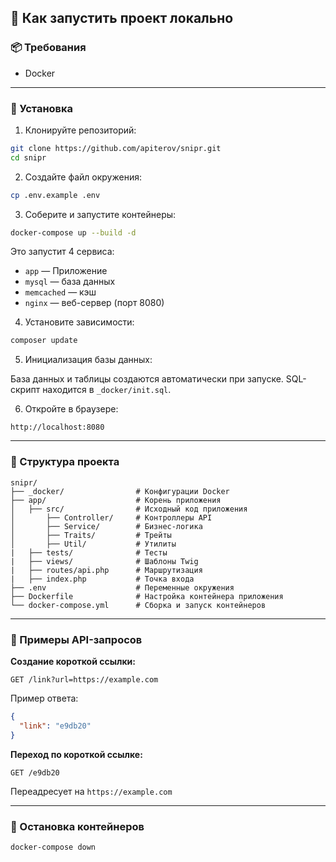 ## 🚀 Как запустить проект локально

### 📦 Требования

- Docker
---

### 🔧 Установка

1. Клонируйте репозиторий:

```bash
git clone https://github.com/apiterov/snipr.git
cd snipr
```

2. Создайте файл окружения:

```bash
cp .env.example .env
```

3. Соберите и запустите контейнеры:

```bash
docker-compose up --build -d
```

Это запустит 4 сервиса:
- `app` — Приложение
- `mysql` — база данных
- `memcached` — кэш
- `nginx` — веб-сервер (порт 8080)

4. Установите зависимости:

```bash
composer update
```

5. Инициализация базы данных:

База данных и таблицы создаются автоматически при запуске. SQL-скрипт находится в `_docker/init.sql`.

6. Откройте в браузере:

```
http://localhost:8080
```

---

### 📂 Структура проекта

```
snipr/
├── _docker/                # Конфигурации Docker
├── app/                    # Корень приложения
│   ├── src/                # Исходный код приложения
│       ├── Controller/     # Контроллеры API
│       ├── Service/        # Бизнес-логика
│       ├── Traits/         # Трейты
│       ├── Util/           # Утилиты
|   ├── tests/              # Тесты
|   ├── views/              # Шаблоны Twig
|   ├── routes/api.php      # Маршрутизация
|   ├── index.php           # Точка входа
├── .env                    # Переменные окружения
├── Dockerfile              # Настройка контейнера приложения
└── docker-compose.yml      # Сборка и запуск контейнеров
```

---

### 🧪 Примеры API-запросов

**Создание короткой ссылки:**

```http
GET /link?url=https://example.com
```

Пример ответа:
```json
{
  "link": "e9db20"
}
```

**Переход по короткой ссылке:**

```http
GET /e9db20
```

Переадресует на `https://example.com`

---

### 🛑 Остановка контейнеров

```bash
docker-compose down
```
